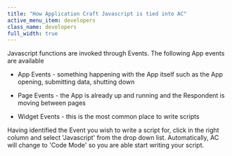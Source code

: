 ```yaml
---
title: "How Application Craft Javascript is tied into AC"
active_menu_item: developers
class_name: developers
full_width: true
---
```



Javascript functions are invoked through Events. The following App events are available

 - App Events - something happening with the App itself such as the App opening, submitting data, shutting down

 - Page Events - the App is already up and running and the Respondent is moving between pages

 - Widget Events - this is the most common place to write scripts

Having identified the Event you wish to write a script for, click in the right column and select 'Javascript' from the drop down list. Automatically, AC will change to 'Code Mode' so you are able start writing your script.

